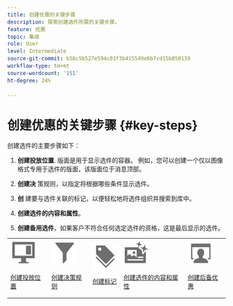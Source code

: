 ```yaml
---
title: 创建优惠的关键步骤
description: 探索创建选件所需的关键步骤。
feature: 优惠
topic: 集成
role: User
level: Intermediate
source-git-commit: b58c5b527e594c03f3b415549e6b7cd15b050139
workflow-type: tm+mt
source-wordcount: '151'
ht-degree: 24%

---
```


# 创建优惠的关键步骤 {#key-steps}

创建选件的主要步骤如下：

1. **创建投放位置**.
版面是用于显示选件的容器。 例如，您可以创建一个仅以图像格式专用于选件的版面，该版面位于消息顶部。

1. **创建决** 策规则，以指定将根据哪些条件显示选件。

1. **创** 建要与选件关联的标记，以便轻松地将选件组织并搜索到库中。

1. **创建选件的内容和属性**。

1. **创建备用选件**，如果客户不符合任何选定选件的资格，这是最后显示的选件。

<table>
<tr>
<td><img src="../../assets/do-not-localize/icon-placement.svg" width="60px"><p><a href="../offer-library/creating-placements.md">创建投放位置</a></p></td>
<td><img src="../../assets/do-not-localize/icon-rules.svg" width="60px"><p><a href="../offer-library/creating-decision-rules.md">创建决策规则</a></p></td>
<td><img src="../../assets/do-not-localize/icon-tags.svg" width="60px"><p><a href="../offer-library/creating-tags.md">创建标记</a></p></td>
<td><img src="../../assets/do-not-localize/icon-offer.svg" width="60px"><p><a href="../offer-library/creating-personalized-offers.md">创建选件的内容和属性</a></p></td>
<td><img src="../../assets/do-not-localize/icon-fallback.svg" width="60px"><p><a href="../offer-library/creating-fallback-offers.md">创建后备优惠</a></p></td></tr>
</table>
